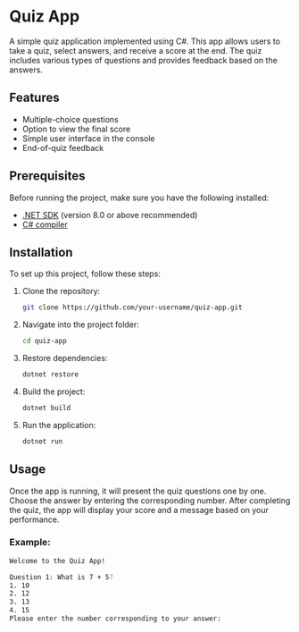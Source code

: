 
# Quiz App

A simple quiz application implemented using C#. This app allows users to take a quiz, select answers, and receive a score at the end. The quiz includes various types of questions and provides feedback based on the answers.

## Features

- Multiple-choice questions
- Option to view the final score
- Simple user interface in the console
- End-of-quiz feedback

## Prerequisites

Before running the project, make sure you have the following installed:

- [.NET SDK](https://dotnet.microsoft.com/download/dotnet) (version 8.0 or above recommended)
- [C# compiler](https://learn.microsoft.com/en-us/dotnet/csharp/)

## Installation

To set up this project, follow these steps:

1. Clone the repository:
   ```bash
   git clone https://github.com/your-username/quiz-app.git
   ```

2. Navigate into the project folder:
   ```bash
   cd quiz-app
   ```

3. Restore dependencies:
   ```bash
   dotnet restore
   ```

4. Build the project:
   ```bash
   dotnet build
   ```

5. Run the application:
   ```bash
   dotnet run
   ```

## Usage

Once the app is running, it will present the quiz questions one by one. Choose the answer by entering the corresponding number. After completing the quiz, the app will display your score and a message based on your performance.

### Example:

```bash
Welcome to the Quiz App!

Question 1: What is 7 + 5?
1. 10
2. 12
3. 13
4. 15
Please enter the number corresponding to your answer:
```



